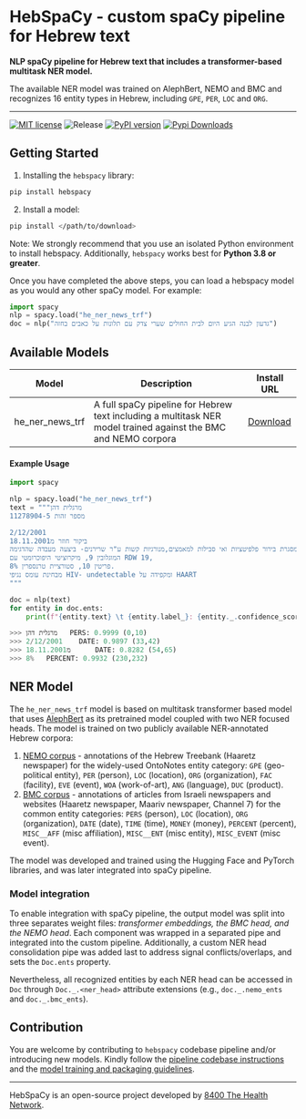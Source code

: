 # HebSpaCy - custom spaCy pipeline for Hebrew text
**NLP  spaCy pipeline for Hebrew text that includes a transformer-based multitask NER model.**

The available NER model was trained on AlephBert, NEMO and BMC and recognizes 16 entity types in Hebrew, including `GPE`, `PER`, `LOC` and `ORG`.

----
[![MIT license](https://img.shields.io/badge/license-MIT-brightgreen.svg)](http://opensource.org/licenses/MIT) ![Release](https://img.shields.io/github/v/release/8400TheHealthNetwork/HebSpacy.svg) [![PyPI version](https://badge.fury.io/py/hebspacy.svg)](https://badge.fury.io/py/hebspacy) [![Pypi Downloads](https://img.shields.io/pypi/dm/hebspacy.svg)](https://img.shields.io/pypi/dm/hebspacy.svg) 



## Getting Started
1. Installing the `hebspacy` library:
```bash
pip install hebspacy
```

2. Install a model:
```bash
pip install </path/to/download>
```

Note: We strongly recommend that you use an isolated Python environment to install hebspacy.
Additionally, `hebspacy` works best for **Python 3.8 or greater**.

Once you have completed the above steps, you can load a hebspacy model as you would any other spaCy model. For example:
```python
import spacy
nlp = spacy.load("he_ner_news_trf")
doc = nlp("גדעון לבנה הגיע היום לבית החולים שערי צדק עם תלונות על כאבים בחזה")
```

## Available Models
| Model | Description | Install URL |
| ----- | ----------- | ----------- |
| he_ner_news_trf | A full spaCy pipeline for Hebrew text including a multitask NER model trained against the BMC and NEMO corpora| [Download](https://github.com/dkarmon/HebSpacy/releases/download/he_ner_news_trf-3.2.1/he_ner_news_trf-3.2.1-py3-none-any.whl)


#### Example Usage
```python
import spacy

nlp = spacy.load("he_ner_news_trf")
text = """מרגלית דהן
מספר זהות 11278904-5

2/12/2001
ביקור חוזר מ18.11.2001
במסגרת בירור פלפיטציות ואי סבילות למאמצים,מנורגיות קשות ע"ר שרירנים- ביצעה מעבדה שהדגימה:
המוגלובין 9, מיקרוציטי היפוכרומטי עם RDW 19,
פריטין 10, סטורציית טרנספרין 8%. 
מבחינת עומס נגיפי HIV- undetectable ומקפידה על HAART
"""

doc = nlp(text)
for entity in doc.ents:
    print(f"{entity.text} \t {entity.label_}: {entity._.confidence_score:.4f} ({entity.start_char},{entity.end_char})")

>>> מרגלית דהן	 PERS: 0.9999 (0,10)
>>> 2/12/2001 	 DATE: 0.9897 (33,42)
>>> מ18.11.2001 	 DATE: 0.8282 (54,65)
>>> 8% 	 PERCENT: 0.9932 (230,232)

```
## NER Model
The `he_ner_news_trf` model is based on multitask transformer based model that uses [AlephBert](https://arxiv.org/pdf/2104.04052.pdf) as its pretrained model 
coupled with two NER focused heads. The model is trained on two publicly available NER-annotated Hebrew corpora:
1. [NEMO corpus](https://github.com/OnlpLab/NEMO-Corpus) - annotations of the Hebrew Treebank (Haaretz newspaper) for the widely-used OntoNotes entity category: `GPE` (geo-political entity), `PER` (person), `LOC` (location), `ORG` (organization), `FAC` (facility), `EVE` (event), `WOA` (work-of-art), `ANG` (language), `DUC` (product). 
2. [BMC corpus](https://www.cs.bgu.ac.il/~elhadad/nlpproj/naama/) - annotations of articles from Israeli newspapers and websites (Haaretz newspaper, Maariv newspaper, Channel 7) for the common entity categories: `PERS` (person), `LOC` (location), `ORG` (organization), `DATE` (date), `TIME` (time), `MONEY` (money), `PERCENT` (percent), `MISC__AFF` (misc affiliation), `MISC__ENT` (misc entity),
 `MISC_EVENT` (misc event).

The model was developed and trained using the Hugging Face and PyTorch libraries, and was later integrated into spaCy pipeline. 

### Model integration
To enable integration with spaCy pipeline, the output model was split into three separates weight files: _transformer embeddings, the BMC head, and the NEMO head_.
Each component was wrapped in a separated pipe and integrated into the custom pipeline. 
Additionally, a custom NER head consolidation pipe was added last to address signal conflicts/overlaps, and sets the `Doc.ents` property.

Nevertheless, all recognized entities by each NER head can be accessed in `Doc` through `Doc._.<ner_head>` attribute extensions (e.g., `doc._.nemo_ents` and `doc._.bmc_ents`).


## Contribution
You are welcome by contributing to `hebspacy` codebase pipeline and/or introducing new models. 
Kindly follow the [pipeline codebase instructions](contribute/pipeline/README.md) and the [model training and packaging guidelines](contribute/model/README.md).


-----

HebSpaCy is an open-source project developed by [8400 The Health Network](https://www.8400thn.org/).
